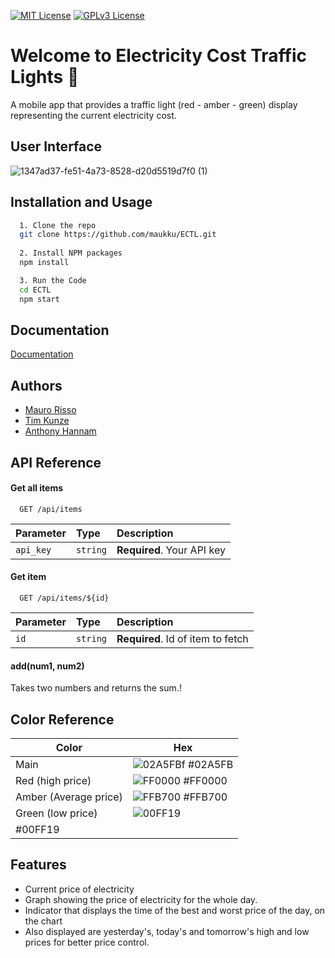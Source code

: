 

[![MIT License](https://img.shields.io/badge/version-1.0.0-blue.svg?cacheSeconds=2592000)](https://choosealicense.com/licenses/mit/)
[![GPLv3 License](https://img.shields.io/badge/documentation-yes-brightgreen.svg)](https://opensource.org/licenses/)


# Welcome to Electricity Cost Traffic Lights 👋


A mobile app that provides a traffic light (red - amber - green) display representing the current electricity cost.



## User Interface
![1347ad37-fe51-4a73-8528-d20d5519d7f0 (1)](https://user-images.githubusercontent.com/73178418/206508761-96d85b35-5edf-4a28-9db1-a7075707139a.png)



## Installation and Usage




```bash
  1. Clone the repo
  git clone https://github.com/maukku/ECTL.git
 
  2. Install NPM packages
  npm install

  3. Run the Code
  cd ECTL
  npm start

```
    
## Documentation

[Documentation](https://aussie.atlassian.net/wiki/spaces/T1ECTLM/pages)


## Authors

- [Mauro Risso](https://github.com/maukku/)
- [Tim Kunze](https://github.com/tim1709)
- [Anthony Hannam](https://github.com/AntHannam)


## API Reference

#### Get all items

```http
  GET /api/items
```


| Parameter | Type     | Description                |
| :-------- | :------- | :------------------------- |
| `api_key` | `string` | **Required**. Your API key |

#### Get item

```http
  GET /api/items/${id}
```

| Parameter | Type     | Description                       |
| :-------- | :------- | :-------------------------------- |
| `id`      | `string` | **Required**. Id of item to fetch |

#### add(num1, num2)

Takes two numbers and returns the sum.!


## Color Reference

| Color             | Hex                                                                |
| ----------------- | ------------------------------------------------------------------ |
| Main  | ![02A5FBf](https://user-images.githubusercontent.com/73178418/206509432-963206bf-3402-4d1a-8873-e8938bbbded6.png) #02A5FB |
| Red (high price)| ![FF0000](https://user-images.githubusercontent.com/73178418/206509723-92998465-32ef-4634-bb67-eedf1ea8d27c.png) #FF0000 |
| Amber (Average price) | ![FFB700](https://user-images.githubusercontent.com/73178418/206509974-befacc11-f670-437d-8771-a0dc12e70cc4.png) #FFB700 |
| Green (low price) | ![00FF19](https://user-images.githubusercontent.com/73178418/206510191-99d3a53c-ee0e-405b-b917-965cf88b7163.png)
 #00FF19 |


## Features

- Current price of electricity 
- Graph showing the price of electricity for the whole day.
- Indicator that displays the time of the best and worst price of the day, on the chart
- Also displayed are yesterday's, today's and tomorrow's high and low prices for better price control.

